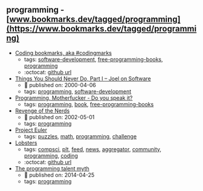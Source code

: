 programming - [www.bookmarks.dev/tagged/programming](https://www.bookmarks.dev/tagged/programming)
---
* [Coding bookmarks, aka #codingmarks](https://www.codingmarks.org)
    * tags: [software-development](../tags/software-development.md), [free-programming-books](../tags/free-programming-books.md), [programming](../tags/programming.md)
    * :octocat: [github url](https://github.com/Codingpedia/codingmarks)
* [Things You Should Never Do, Part I – Joel on Software](https://www.joelonsoftware.com/2000/04/06/things-you-should-never-do-part-i/)
    * :calendar: published on: 2000-04-06
    * tags: [programming](../tags/programming.md), [software-development](../tags/software-development.md)
* [Programming, Motherfucker - Do you speak it?](http://programming-motherfucker.com/)
    * tags: [programming](../tags/programming.md), [book](../tags/book.md), [free-programming-books](../tags/free-programming-books.md)
* [Revenge of the Nerds](http://www.paulgraham.com/icad.html)
    * :calendar: published on: 2002-05-01
    * tags: [programming](../tags/programming.md)
* [Project Euler](https://projecteuler.net/)
    * tags: [puzzles](../tags/puzzles.md), [math](../tags/math.md), [programming](../tags/programming.md), [challenge](../tags/challenge.md)
* [Lobsters](https://lobste.rs/)
    * tags: [compsci](../tags/compsci.md), [plt](../tags/plt.md), [feed](../tags/feed.md), [news](../tags/news.md), [aggregator](../tags/aggregator.md), [community](../tags/community.md), [programming](../tags/programming.md), [coding](../tags/coding.md)
    * :octocat: [github url](https://github.com/lobsters/lobsters)
* [The programming talent myth](https://lwn.net/Articles/641779/)
    * :calendar: published on: 2014-04-25
    * tags: [programming](../tags/programming.md)
